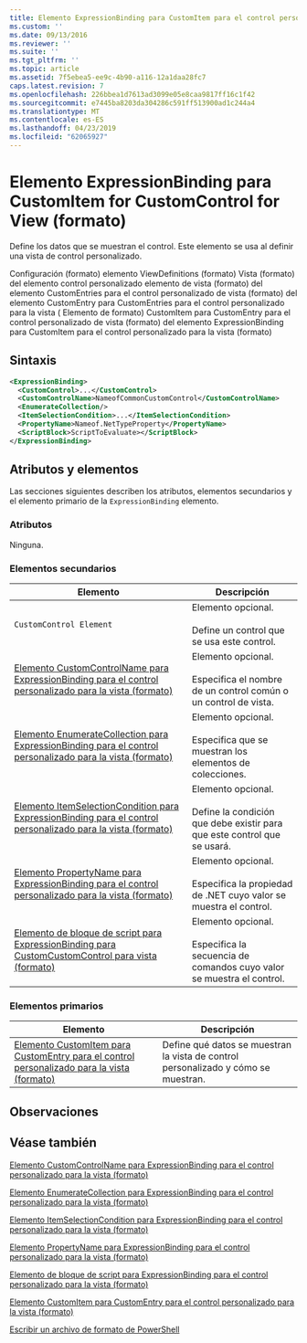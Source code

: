 ```yaml
---
title: Elemento ExpressionBinding para CustomItem para el control personalizado para la vista (formato) | Microsoft Docs
ms.custom: ''
ms.date: 09/13/2016
ms.reviewer: ''
ms.suite: ''
ms.tgt_pltfrm: ''
ms.topic: article
ms.assetid: 7f5ebea5-ee9c-4b90-a116-12a1daa28fc7
caps.latest.revision: 7
ms.openlocfilehash: 226bbea1d7613ad3099e05e8caa9817ff16c1f42
ms.sourcegitcommit: e7445ba8203da304286c591ff513900ad1c244a4
ms.translationtype: MT
ms.contentlocale: es-ES
ms.lasthandoff: 04/23/2019
ms.locfileid: "62065927"
---
```

# <a name="expressionbinding-element-for-customitem-for-customcontrol-for-view-format"></a>Elemento ExpressionBinding para CustomItem for CustomControl for View (formato)

Define los datos que se muestran el control. Este elemento se usa al definir una vista de control personalizado.

Configuración (formato) elemento ViewDefinitions (formato) Vista (formato) del elemento control personalizado elemento de vista (formato) del elemento CustomEntries para el control personalizado de vista (formato) del elemento CustomEntry para CustomEntries para el control personalizado para la vista ( Elemento de formato) CustomItem para CustomEntry para el control personalizado de vista (formato) del elemento ExpressionBinding para CustomItem para el control personalizado para la vista (formato)

## <a name="syntax"></a>Sintaxis

```xml
<ExpressionBinding>
  <CustomControl>...</CustomControl>
  <CustomControlName>NameofCommonCustomControl</CustomControlName>
  <EnumerateCollection/>
  <ItemSelectionCondition>...</ItemSelectionCondition>
  <PropertyName>Nameof.NetTypeProperty</PropertyName>
  <ScriptBlock>ScriptToEvaluate></ScriptBlock>
</ExpressionBinding>
```

## <a name="attributes-and-elements"></a>Atributos y elementos

Las secciones siguientes describen los atributos, elementos secundarios y el elemento primario de la `ExpressionBinding` elemento.

### <a name="attributes"></a>Atributos

Ninguna.

### <a name="child-elements"></a>Elementos secundarios

|Elemento|Descripción|
|-------------|-----------------|
|`CustomControl Element`|Elemento opcional.<br /><br /> Define un control que se usa este control.|
|[Elemento CustomControlName para ExpressionBinding para el control personalizado para la vista (formato)](./customcontrolname-element-for-expressionbinding-for-customcontrol-for-view-format.md)|Elemento opcional.<br /><br /> Especifica el nombre de un control común o un control de vista.|
|[Elemento EnumerateCollection para ExpressionBinding para el control personalizado para la vista (formato)](./enumeratecollection-element-for-expressionbinding-for-customcontrol-for-view-format.md)|Elemento opcional.<br /><br /> Especifica que se muestran los elementos de colecciones.|
|[Elemento ItemSelectionCondition para ExpressionBinding para el control personalizado para la vista (formato)](./itemselectioncondition-element-for-expressionbinding-for-customcontrol-format.md)|Elemento opcional.<br /><br /> Define la condición que debe existir para que este control que se usará.|
|[Elemento PropertyName para ExpressionBinding para el control personalizado para la vista (formato)](./propertyname-element-for-expressionbinding-for-customcontrol-for-view-format.md)|Elemento opcional.<br /><br /> Especifica la propiedad de .NET cuyo valor se muestra el control.|
|[Elemento de bloque de script para ExpressionBinding para CustomCustomControl para vista (formato)](./scriptblock-element-for-expressionbinding-for-customcontrol-for-view-format.md)|Elemento opcional.<br /><br /> Especifica la secuencia de comandos cuyo valor se muestra el control.|

### <a name="parent-elements"></a>Elementos primarios

|Elemento|Descripción|
|-------------|-----------------|
|[Elemento CustomItem para CustomEntry para el control personalizado para la vista (formato)](./customitem-element-for-customentry-for-customcontrol-for-view-format.md)|Define qué datos se muestran la vista de control personalizado y cómo se muestran.|

## <a name="remarks"></a>Observaciones

## <a name="see-also"></a>Véase también

[Elemento CustomControlName para ExpressionBinding para el control personalizado para la vista (formato)](./customcontrolname-element-for-expressionbinding-for-customcontrol-for-view-format.md)

[Elemento EnumerateCollection para ExpressionBinding para el control personalizado para la vista (formato)](./enumeratecollection-element-for-expressionbinding-for-customcontrol-for-view-format.md)

[Elemento ItemSelectionCondition para ExpressionBinding para el control personalizado para la vista (formato)](./itemselectioncondition-element-for-expressionbinding-for-customcontrol-format.md)

[Elemento PropertyName para ExpressionBinding para el control personalizado para la vista (formato)](./propertyname-element-for-expressionbinding-for-customcontrol-for-view-format.md)

[Elemento de bloque de script para ExpressionBinding para el control personalizado para la vista (formato)](./scriptblock-element-for-expressionbinding-for-customcontrol-for-view-format.md)

[Elemento CustomItem para CustomEntry para el control personalizado para la vista (formato)](./customitem-element-for-customentry-for-customcontrol-for-view-format.md)

[Escribir un archivo de formato de PowerShell](./writing-a-powershell-formatting-file.md)
